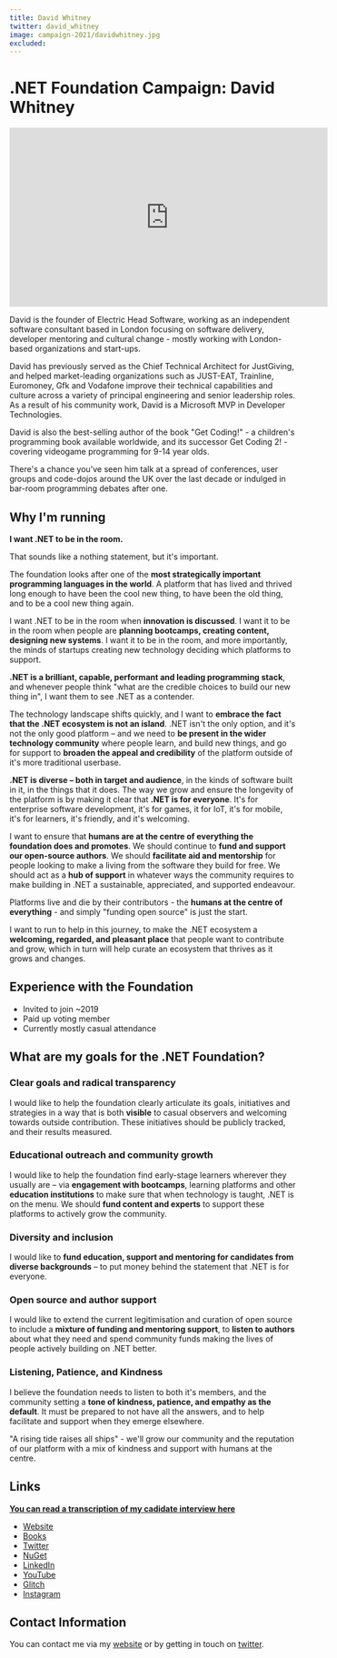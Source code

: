 ```yaml
---
title: David Whitney
twitter: david_whitney
image: campaign-2021/davidwhitney.jpg
excluded: 
---
```


# .NET Foundation Campaign: David Whitney

<iframe width="560" height="315" src="https://www.youtube.com/embed/6aSsPo-fYjM" title="YouTube video player" frameborder="0" allow="accelerometer; autoplay; clipboard-write; encrypted-media; gyroscope; picture-in-picture" allowfullscreen></iframe>

David is the founder of Electric Head Software, working as an independent software consultant based in London focusing on software delivery, developer mentoring and cultural change - mostly working with London-based organizations and start-ups.

David has previously served as the Chief Technical Architect for JustGiving, and helped market-leading organizations such as JUST-EAT, Trainline, Euromoney, Gfk and Vodafone improve their technical capabilities and culture across a variety of principal engineering and senior leadership roles. As a result of his community work, David is a Microsoft MVP in Developer Technologies.

David is also the best-selling author of the book "Get Coding!" - a children's programming book available worldwide, and its successor Get Coding 2! - covering videogame programming for 9-14 year olds.

There's a chance you've seen him talk at a spread of conferences, user groups and code-dojos around the UK over the last decade or indulged in bar-room programming debates after one.

## Why I'm running

**I want .NET to be in the room.**

That sounds like a nothing statement, but it's important.

The foundation looks after one of the **most strategically important programming languages in the world**. A platform that has lived and thrived long enough to have been the cool new thing, to have been the old thing, and to be a cool new thing again.

I want .NET to be in the room when **innovation is discussed**. I want it to be in the room when people are **planning bootcamps, creating content, designing new systems**. I want it to be in the room, and more importantly, the minds of startups creating new technology deciding which platforms to support.

**.NET is a brilliant, capable, performant and leading programming stack**, and whenever people think "what are the credible choices to build our new thing in", I want them to see .NET as a contender.

The technology landscape shifts quickly, and I want to **embrace the fact that the .NET ecosystem is not an island**. .NET isn't the only option, and it's not the only good platform – and we need to **be present in the wider technology community** where people learn, and build new things, and go for support to **broaden the appeal and credibility** of the platform outside of it's more traditional userbase.

**.NET is diverse – both in target and audience**, in the kinds of software built in it, in the things that it does. The way we grow and ensure the longevity of the platform is by making it clear that **.NET is for everyone**. It's for enterprise software development, it's for games, it for IoT, it's for mobile, it's for learners, it's friendly, and it's welcoming.

I want to ensure that **humans are at the centre of everything the foundation does and promotes**. We should continue to **fund and support our open-source authors**. We should **facilitate aid and mentorship** for people looking to make a living from the software they build for free. We should act as a **hub of support** in whatever ways the community requires to make building in .NET a sustainable, appreciated, and supported endeavour.

Platforms live and die by their contributors - the **humans at the centre of everything** - and simply "funding open source" is just the start.

I want to run to help in this journey, to make the .NET ecosystem a **welcoming, regarded, and pleasant place** that people want to contribute and grow, which in turn will help curate an ecosystem that thrives as it grows and changes.


## Experience with the Foundation

- Invited to join ~2019
- Paid up voting member
- Currently mostly casual attendance


## What are my goals for the .NET Foundation?

### Clear goals and radical transparency

I would like to help the foundation clearly articulate its goals, initiatives and strategies in a way that is both **visible** to casual observers and welcoming towards outside contribution. These initiatives should be publicly tracked, and their results measured.

### Educational outreach and community growth

I would like to help the foundation find early-stage learners wherever they usually are – via **engagement with bootcamps**, learning platforms and other **education institutions** to make sure that when technology is taught, .NET is on the menu. We should **fund content and experts** to support these platforms to actively grow the community.

### Diversity and inclusion

I would like to **fund education, support and mentoring for candidates from diverse backgrounds** – to put money behind the statement that .NET is for everyone.

### Open source and author support

I would like to extend the current legitimisation and curation of open source to include a **mixture of funding and mentoring support**, to **listen to authors** about what they need and spend community funds making the lives of people actively building on .NET better.

### Listening, Patience, and Kindness

I believe the foundation needs to listen to both it's members, and the community setting a **tone of kindness, patience, and empathy as the default**. It must be prepared to not have all the answers, and to help facilitate and support when they emerge elsewhere.

"A rising tide raises all ships" - we'll grow our community and the reputation of our platform with a mix of kindness and support with humans at the centre.

## Links

[**You can read a transcription of my cadidate interview here**](https://gist.github.com/davidwhitney/cdc5b6c7123712d34d48b43f39ed5d6c)

- [Website](http://www.davidwhitney.co.uk)
- [Books](http://davidwhitney.co.uk/books)
- [Twitter](http://twitter.com/david_whitney)
- [NuGet](https://www.nuget.org/profiles/davidwhitney)
- [LinkedIn](https://www.linkedin.com/in/davidwhitney/)
- [YouTube](https://www.youtube.com/channel/UC1RDhiJQ7TmWvq8OMjOH3mg)
- [Glitch](https://glitch.com/@davidwhitney)
- [Instagram](https://www.instagram.com/davidwhitneycouk/)

## Contact Information

You can contact me via my [website](http://davidwhitney.co.uk/contact) or by getting in touch on [twitter](https://twitter.com/david_whitney).



